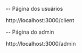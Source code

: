 
-- Página dos usuários

http://localhost:3000/client

-- Página do admin

http://localhost:3000/admin